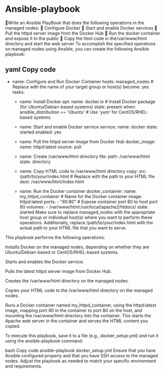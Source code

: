 # Ansible-playbook
🔰Write an Ansible PlayBook that does the following operations in the managed nodes: 🔹 Configure Docker 🔹 Start and enable Docker services 🔹 Pull the httpd server image from the Docker Hub 🔹 Run the docker container and expose it to the public 🔹 Copy the html code in the/var/www/html directory and start the web server
To accomplish the specified operations on managed nodes using Ansible, you can create the following Ansible playbook:

yaml
Copy code
---
- name: Configure and Run Docker Container
  hosts: managed_nodes  # Replace with the name of your target group or host(s)
  become: yes
  tasks:
    - name: Install Docker
      apt:
        name: docker.io  # Install Docker package (for Ubuntu/Debian-based systems)
        state: present
      when: ansible_distribution == 'Ubuntu'  # Use 'yum' for CentOS/RHEL-based systems

    - name: Start and enable Docker service
      service:
        name: docker
        state: started
        enabled: yes

    - name: Pull the httpd server image from Docker Hub
      docker_image:
        name: httpd:latest
        source: pull

    - name: Create /var/www/html directory
      file:
        path: /var/www/html
        state: directory

    - name: Copy HTML code to /var/www/html directory
      copy:
        src: /path/to/your/index.html  # Replace with the path to your HTML file
        dest: /var/www/html/index.html

    - name: Run the Docker container
      docker_container:
        name: my_httpd_container  # Name for the Docker container
        image: httpd:latest
        ports:
          - "80:80"  # Expose container port 80 to host port 80
        volumes:
          - /var/www/html:/usr/local/apache2/htdocs/
        state: started
Make sure to replace managed_nodes with the appropriate host group or individual host(s) where you want to perform these operations. Additionally, replace /path/to/your/index.html with the actual path to your HTML file that you want to serve.

This playbook performs the following operations:

Installs Docker on the managed nodes, depending on whether they are Ubuntu/Debian-based or CentOS/RHEL-based systems.

Starts and enables the Docker service.

Pulls the latest httpd server image from Docker Hub.

Creates the /var/www/html directory on the managed nodes.

Copies your HTML code to the /var/www/html directory on the managed nodes.

Runs a Docker container named my_httpd_container, using the httpd:latest image, mapping port 80 in the container to port 80 on the host, and mounting the /var/www/html directory into the container. This starts the Apache web server in the container and serves the HTML content you copied.

To execute this playbook, save it to a file (e.g., docker_setup.yml) and run it using the ansible-playbook command:

bash
Copy code
ansible-playbook docker_setup.yml
Ensure that you have Ansible configured properly and that you have SSH access to the managed nodes. Adjust the playbook as needed to match your specific environment and requirements.
